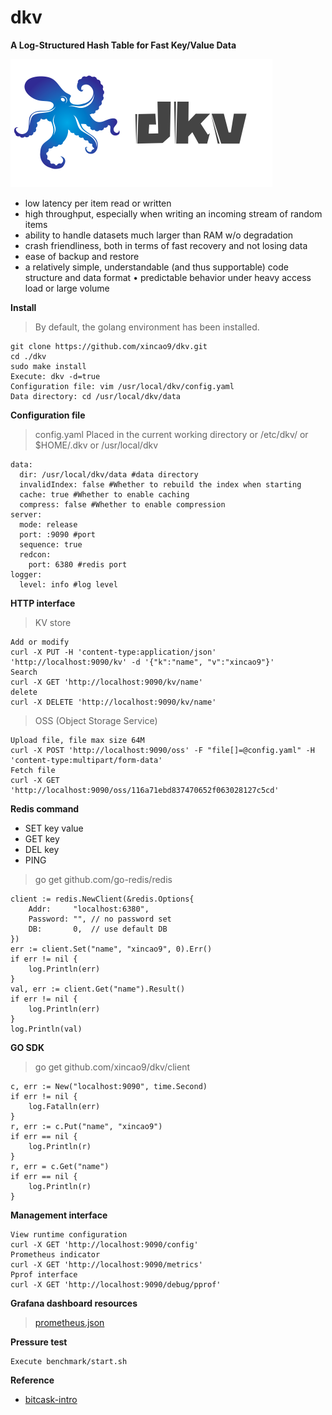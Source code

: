 # dkv

**A Log-Structured Hash Table for Fast Key/Value Data**

![logo](https://github.com/xincao9/dkv/blob/master/logo.png)

* low latency per item read or written
* high throughput, especially when writing an incoming stream of random items
* ability to handle datasets much larger than RAM w/o degradation
* crash friendliness, both in terms of fast recovery and not losing data
* ease of backup and restore
* a relatively simple, understandable (and thus supportable) code structure and data format • predictable behavior under heavy access load or large volume

**Install**

> By default, the golang environment has been installed.

```
git clone https://github.com/xincao9/dkv.git
cd ./dkv
sudo make install
Execute: dkv -d=true
Configuration file: vim /usr/local/dkv/config.yaml
Data directory: cd /usr/local/dkv/data
```

**Configuration file**

> config.yaml Placed in the current working directory or /etc/dkv/ or $HOME/.dkv or /usr/local/dkv

```
data:
  dir: /usr/local/dkv/data #data directory
  invalidIndex: false #Whether to rebuild the index when starting
  cache: true #Whether to enable caching
  compress: false #Whether to enable compression
server:
  mode: release
  port: :9090 #port
  sequence: true
  redcon:
    port: 6380 #redis port
logger:
  level: info #log level
```

**HTTP interface**

> KV store

```
Add or modify
curl -X PUT -H 'content-type:application/json' 'http://localhost:9090/kv' -d '{"k":"name", "v":"xincao9"}'
Search
curl -X GET 'http://localhost:9090/kv/name'
delete
curl -X DELETE 'http://localhost:9090/kv/name'
```

> OSS (Object Storage Service)

```
Upload file, file max size 64M
curl -X POST 'http://localhost:9090/oss' -F "file[]=@config.yaml" -H 'content-type:multipart/form-data'
Fetch file
curl -X GET 'http://localhost:9090/oss/116a71ebd837470652f063028127c5cd'
```

**Redis command**


* SET key value
* GET key
* DEL key
* PING

> go get github.com/go-redis/redis

```
client := redis.NewClient(&redis.Options{
    Addr:     "localhost:6380",
    Password: "", // no password set
    DB:       0,  // use default DB
})
err := client.Set("name", "xincao9", 0).Err()
if err != nil {
    log.Println(err)
}
val, err := client.Get("name").Result()
if err != nil {
    log.Println(err)
}
log.Println(val)
```

**GO SDK**

> go get github.com/xincao9/dkv/client

```
c, err := New("localhost:9090", time.Second)
if err != nil {
    log.Fatalln(err)
}
r, err := c.Put("name", "xincao9")
if err == nil {
    log.Println(r)
}
r, err = c.Get("name")
if err == nil {
    log.Println(r)
}
```

**Management interface**

```
View runtime configuration
curl -X GET 'http://localhost:9090/config'
Prometheus indicator
curl -X GET 'http://localhost:9090/metrics'
Pprof interface
curl -X GET 'http://localhost:9090/debug/pprof'
```

**Grafana dashboard resources**

> [prometheus.json](https://raw.githubusercontent.com/xincao9/dkv/master/prometheus.json)

**Pressure test**

```
Execute benchmark/start.sh
```

**Reference**

* [bitcask-intro](https://github.com/xincao9/dkv/blob/master/bitcask-intro.pdf)

